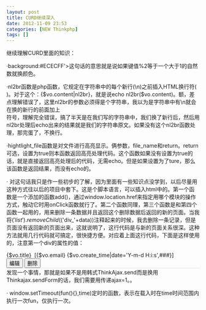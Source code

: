 ```yaml
---
layout: post
title: CURD继续深入
date: 2012-11-09 23:53
categories: [NEW Thinkphp]
tags: []
---
```

继续理解CURD里面的知识：


·<volist><eq name="key%2" value="1">background:#ECECFF</eq>'></volist>这句话的意思就是说如果键值%2等于一个大于1的自然数就换颜色。


·nl2br函数是php函数，它规定在字符串中的每个新行(\n)之前插入HTML换行符(</br>)。对于这个：{$vo.content|nl2br}，就是说echo nl2br($vo.content)。额，差点理解错误了，这里nl2br的参数必须得是个字符串，我以为是字符串中有\n就会在换的新行的前面加上</br>符号，理解完全错误，搞了半天是在我们写的字符串中，我们换了新行后，然后用nl2br处理后echo出来的结果就是我们的字符串原文。如果没有这个nl2br函数处理，那完蛋了，不换行。


·hightlight_file函数是对文件进行高亮显示。俩参数，file_name和return。return可选，设置为true则本函数返回高亮处理代码。这个函数如果没有设置为true的话，就是直接返回高亮处理后的代码，无需echo。但是如果设置为了ture，那么该函数是返回结果，而没有echo的。


·<script language="JavaScript">
 <!--
function add(){
window.location.href="__URL__/add";
}
function edit(id){
window.location.href="__URL__/edit/id/"+id;
}
function del(id){
ThinkAjax.send('__URL__/delete','ajax=1&id='+id,complete,'result');
}
function complete(data,status){
if (status==1)
{
$('list').removeChild($('div_'+data));
}
}
 //-->
 </script>
对这句话我只是作一些初步的了解，因为里面有一些知识点没学到，以后尽量用这种方式往以后的项目中套下。这是个脚本语言，可以插入html中的。第一个函数是一个添加的函数add()，通过window.location.href来指定用哪个模块的操作方式，触动它时用onClick函数就行了。第二个函数同理，第三个函数是和第四个函数一起用的，用来删除一条数据并且返回这个删除数据后返回的新的页面。当我将$('list').removeChild($('div_'+data))注释起来的时候，我去删除一条记录，但是页面没有返回新的页面出来，这就说明了，这行代码是与新的页面关系很深。这种方法就用几行代码就可搞定，很快捷方便。对应着上面这行代码，下面是这样使用的，注意第一个div的属性的值：
<div id="div_{$vo.id}" class="result" style='font-weight:normal;<eq name="key%2" value="1">background:#ECECFF</eq>'><div style="border-bottom:1px dotted silver">{$vo.title}  [{$vo.email} {$vo.create_time|date='Y-m-d H:i:s',###}] <br/><input type="button" value="编辑"
 class="small button" onClick="edit({$vo.id})"> <input type="button" value="删除" class="small button" onClick="del({$vo.id})"> </div>
发现一个事情，那就是如果不是用韩式ThinkAjax.send而是换用Thinkajax.sendForm的话，我们需要用传递ajax=1。<input type="hidden" name="ajax" value="1">。


· window.setTimeout(fun(){},time)定时的函数，表示在载入时在time时间范围内执行一次fun，仅执行一次。